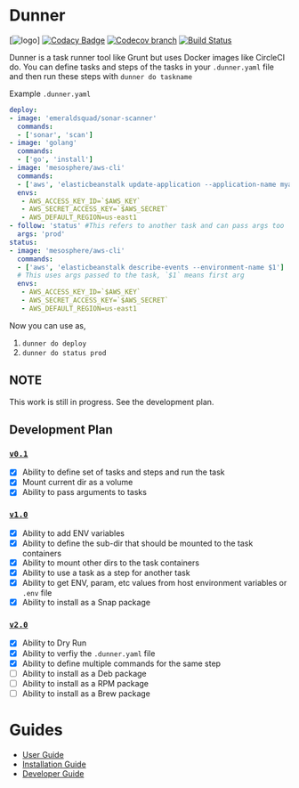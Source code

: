 # Dunner
[![logo](https://github.com/leopardslab/dunner/issues/135#issuecomment-568386411)]
[![Codacy Badge](https://api.codacy.com/project/badge/Grade/b2275e331d2745dc9527d45efbbf2da2)](https://app.codacy.com/app/Leopardslab/dunner?utm_source=github.com&utm_medium=referral&utm_content=leopardslab/dunner&utm_campaign=Badge_Grade_Dashboard)
[![Codecov branch](https://img.shields.io/codecov/c/github/leopardslab/dunner/master.svg?style=for-the-badge)](https://codecov.io/gh/leopardslab/dunner)
[![Build Status](https://travis-ci.org/leopardslab/Dunner.svg?branch=master)](https://travis-ci.org/leopardslab/Dunner)

Dunner is a task runner tool like Grunt but uses Docker images like CircleCI do. You can define tasks and steps of the tasks in your `.dunner.yaml` file and then run these steps with `dunner do taskname`


Example `.dunner.yaml`

```yaml
deploy:
- image: 'emeraldsquad/sonar-scanner'
  commands:
  - ['sonar', 'scan']
- image: 'golang'
  commands:
  - ['go', 'install']
- image: 'mesosphere/aws-cli'
  commands:
  - ['aws', 'elasticbeanstalk update-application --application-name myapp']
  envs: 
   - AWS_ACCESS_KEY_ID=`$AWS_KEY`
   - AWS_SECRET_ACCESS_KEY=`$AWS_SECRET`
   - AWS_DEFAULT_REGION=us-east1
- follow: 'status' #This refers to another task and can pass args too
  args: 'prod'
status:
- image: 'mesosphere/aws-cli'
  commands:
  - ['aws', 'elasticbeanstalk describe-events --environment-name $1'] 
  # This uses args passed to the task, `$1` means first arg
  envs: 
   - AWS_ACCESS_KEY_ID=`$AWS_KEY`
   - AWS_SECRET_ACCESS_KEY=`$AWS_SECRET`
   - AWS_DEFAULT_REGION=us-east1
```

Now you can use as,
 1. `dunner do deploy`
 2. `dunner do status prod`


## NOTE
This work is still in progress. See the development plan.

## Development Plan 

### [`v0.1`](https://github.com/leopardslab/dunner/milestone/2)
- [x] Ability to define set of tasks and steps and run the task
- [x] Mount current dir as a volume
- [x] Ability to pass arguments to tasks
### [`v1.0`](https://github.com/leopardslab/dunner/milestone/1) 
- [x] Ability to add ENV variables
- [x] Ability to define the sub-dir that should be mounted to the task containers
- [x] Ability to mount other dirs to the task containers
- [x] Ability to use a task as a step for another task
- [x] Ability to get ENV, param, etc values from host environment variables or `.env` file
- [x] Ability to install as a Snap package

### [`v2.0`](https://github.com/leopardslab/dunner/milestone/3) 
- [x] Ability to Dry Run 
- [x] Ability to verfiy the `.dunner.yaml` file
- [x] Ability to define multiple commands for the same step
- [ ] Ability to install as a Deb package
- [ ] Ability to install as a RPM package
- [ ] Ability to install as a Brew package

# Guides

* [User Guide](https://github.com/leopardslab/dunner/wiki/User-Guide)
* [Installation Guide](https://github.com/leopardslab/dunner/wiki/Installation-Guide)
* [Developer Guide](https://github.com/leopardslab/dunner/wiki/Developer-Guide)
